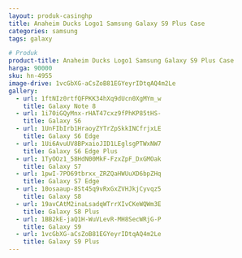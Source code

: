 ```yaml
---
layout: produk-casinghp
title: Anaheim Ducks Logo1 Samsung Galaxy S9 Plus Case
categories: samsung
tags: galaxy

# Produk
product-title: Anaheim Ducks Logo1 Samsung Galaxy S9 Plus Case
harga: 90000
sku: hn-4955
image-drive: 1vcGbXG-aCsZoB81EGYeyrIDtqAQ4m2Le
gallery:
  - url: 1ftNIz0rtfQFPKK34hXq9dUcn0XgMYm_w
    title: Galaxy Note 8
  - url: 1i70iGQyMnx-rHAT47cxz9fPhKP85tHS-
    title: Galaxy S6
  - url: 1UnFIbIrb1HraoyZYTrZpSkkINCfrjxLE
    title: Galaxy S6 Edge
  - url: 1Ui6AvuUV8BPxaioJID1LEglsgPTWxNW7
    title: Galaxy S6 Edge Plus
  - url: 1TyOOz1_58HdN00MkF-FzxZpF_DxGMOak
    title: Galaxy S7
  - url: 1pwI-7PO69tbrxx_ZRZQaHWUuXD6bpZHq
    title: Galaxy S7 Edge
  - url: 10osaaup-8St45q9vRxGxZVHJkjCyvqz5
    title: Galaxy S8
  - url: 19avCAtM2inaLsadqWTrrXIvCKeWQWm3E
    title: Galaxy S8 Plus
  - url: 1BB2kE-jaQ1H-WuVLevR-MH8SecWRjG-P
    title: Galaxy S9
  - url: 1vcGbXG-aCsZoB81EGYeyrIDtqAQ4m2Le
    title: Galaxy S9 Plus
---
```

